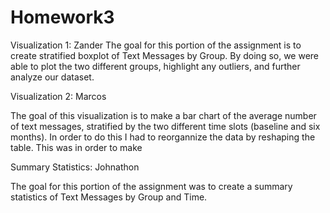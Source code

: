 # Homework3

Visualization 1: Zander 
The goal for this portion of the assignment is to create stratified boxplot of Text Messages by Group. 
By doing so, we were able to plot the two different groups, highlight any outliers, and further analyze our dataset. 

Visualization 2: Marcos 

The goal of this visualization is to make a bar chart of the average number of text messages, stratified by the two different time slots (baseline and six months).
In order to do this I had to reorgannize the data by reshaping the table. This was in order to make 


Summary Statistics: Johnathon 

The goal for this portion of the assignment was to create a summary statistics of Text Messages by Group and Time. 

